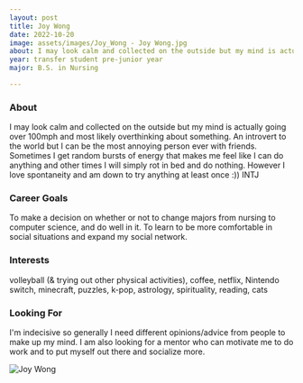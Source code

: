 ```yaml
---
layout: post
title: Joy Wong 
date: 2022-10-20
image: assets/images/Joy_Wong - Joy Wong.jpg
about: I may look calm and collected on the outside but my mind is actually going over 100mph and most likely overthinking about something. An introvert to the world but I can be the most annoying person ever with friends. Sometimes I get random bursts of energy that makes me feel like I can do anything and other times I will simply rot in bed and do nothing. However I love spontaneity and am down to try anything at least once :)) INTJ
year: transfer student pre-junior year
major: B.S. in Nursing

---
```


### About

I may look calm and collected on the outside but my mind is actually going over 100mph and most likely overthinking about something. An introvert to the world but I can be the most annoying person ever with friends. Sometimes I get random bursts of energy that makes me feel like I can do anything and other times I will simply rot in bed and do nothing. However I love spontaneity and am down to try anything at least once :)) INTJ

### Career Goals

To make a decision on whether or not to change majors from nursing to computer science, and do well in it. To learn to be more comfortable in social situations and expand my social network.

### Interests

volleyball (& trying out other physical activities), coffee, netflix, Nintendo switch, minecraft, puzzles, k-pop, astrology, spirituality, reading, cats

### Looking For

I'm indecisive so generally I need different opinions/advice from people to make up my mind. I am also looking for a mentor who can motivate me to do work and to put myself out there and socialize more.

<div class="text-center my-5">
    <img src="https://sase-drexel.github.io/mentorship-2021/assets/images/Joy_Wong - Joy Wong.jpg" alt="Joy Wong" class="rounded post-img" />
</div>
